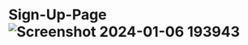 # Sign-Up-Page![Screenshot 2024-01-06 193943](https://github.com/Kingsman119/Sign-Up-Page/assets/154053800/8f3e62fd-4a8b-491c-9c76-5bc987b3c700)
